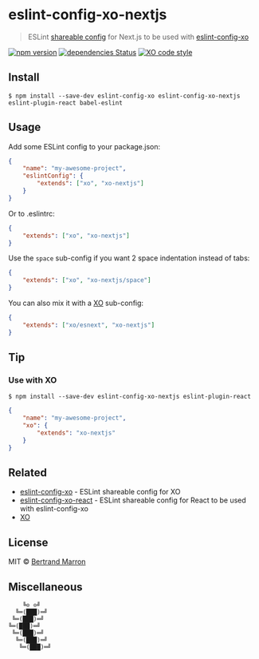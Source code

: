 # eslint-config-xo-nextjs

> ESLint [shareable config](http://eslint.org/docs/developer-guide/shareable-configs.html) for Next.js to be used with [eslint-config-xo](https://github.com/sindresorhus/eslint-config-xo)

[![npm version](https://badgen.net/npm/v/eslint-config-xo-nextjs)](https://www.npmjs.com/package/eslint-config-xo-nextjs)
[![dependencies Status](https://badgen.net/david/dep/tusbar/eslint-config-xo-nextjs)](https://david-dm.org/tusbar/eslint-config-xo-nextjs)
[![XO code style](https://badgen.net/badge/code%20style/XO/cyan)](https://github.com/xojs/xo)

## Install

```
$ npm install --save-dev eslint-config-xo eslint-config-xo-nextjs eslint-plugin-react babel-eslint
```

## Usage

Add some ESLint config to your package.json:

```json
{
	"name": "my-awesome-project",
	"eslintConfig": {
		"extends": ["xo", "xo-nextjs"]
	}
}
```

Or to .eslintrc:

```json
{
	"extends": ["xo", "xo-nextjs"]
}
```

Use the `space` sub-config if you want 2 space indentation instead of tabs:

```json
{
	"extends": ["xo", "xo-nextjs/space"]
}
```

You can also mix it with a [XO](https://github.com/sindresorhus/xo) sub-config:

```json
{
	"extends": ["xo/esnext", "xo-nextjs"]
}
```


## Tip

### Use with XO

```
$ npm install --save-dev eslint-config-xo-nextjs eslint-plugin-react
```

```json
{
	"name": "my-awesome-project",
	"xo": {
		"extends": "xo-nextjs"
	}
}
```


## Related

- [eslint-config-xo](https://github.com/sindresorhus/eslint-config-xo) - ESLint shareable config for XO
- [eslint-config-xo-react](https://github.com/sindresorhus/eslint-config-xo-react) - ESLint shareable config for React to be used with eslint-config-xo
- [XO](https://github.com/sindresorhus/xo)


## License

MIT © [Bertrand Marron](https://github.com/tusbar)


## Miscellaneous

```
    ╚⊙ ⊙╝
  ╚═(███)═╝
 ╚═(███)═╝
╚═(███)═╝
 ╚═(███)═╝
  ╚═(███)═╝
   ╚═(███)═╝
```
